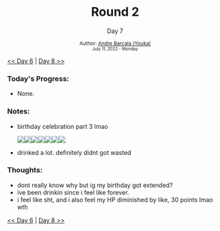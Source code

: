 <div align="center">
    <h1>Round 2</h1>
    <p>Day 7</p>
    <sub>
      Author: <a href="https://github.com/yrnmsk" target="_blank">Andre Barcala (Youka)</a>
      <br>
      <small>July 11, 2022 - Monday</small>
    </sub>
  </div>

[<< Day 6](day006.md) | [Day 8 >>](day008.md)

### Today's Progress:

- None.

### Notes:

- birthday celebration part 3 lmao

  <img src='https://cdn.betterttv.net/emote/5aa1d0e311237146531078b0/1x'><img src='https://cdn.betterttv.net/emote/5aa1d0e311237146531078b0/1x'><img src='https://cdn.betterttv.net/emote/5aa1d0e311237146531078b0/1x'><img src='https://cdn.betterttv.net/emote/5aa1d0e311237146531078b0/1x'><img src='https://cdn.betterttv.net/emote/5aa1d0e311237146531078b0/1x'><img src='https://cdn.betterttv.net/emote/5aa1d0e311237146531078b0/1x'><img src='https://cdn.betterttv.net/emote/5aa1d0e311237146531078b0/1x'>

- drinked a lot. definitely didnt got wasted

### Thoughts:

- dont really know why but ig my birthday got extended?
- ive been drinkin since i feel like forever.
- i feel like sht, and i also feel my HP diminished by like, 30 points lmao wth

[<< Day 6](day006.md) | [Day 8 >>](day008.md)
